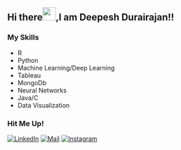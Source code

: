 ## Hi there<img src="https://raw.githubusercontent.com/MartinHeinz/MartinHeinz/master/wave.gif" width="30px">,I am Deepesh Durairajan!! 

### My Skills 
- R                                  
- Python                             
- Machine Learning/Deep Learning
- Tableau
- MongoDb
- Neural Networks
- Java/C
- Data Visualization



### Hit Me Up!
[![LinkedIn](https://img.shields.io/badge/LinkedIn-Deepesh%20Durairajan-blue)](https://www.linkedin.com/in/deepesh-durairajan-90135719b)
[![Mail](https://img.shields.io/badge/Mail-deepesh.durairajan%40gmail.com-green)](mailto:deepesh.durairajan@gmail.com)
[![Instagram](https://img.shields.io/badge/Instagram-%40deepeshdurairajan-orange)](https://www.instagram.com/deepeshdurairajan/)
